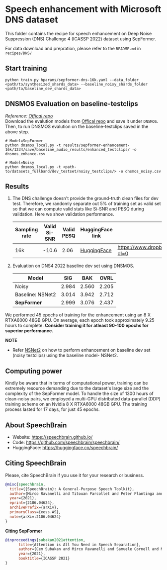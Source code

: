# **Speech enhancement with Microsoft DNS dataset**
This folder contains the recipe for speech enhancement on Deep Noise Suppression (DNS) Challenge 4 (ICASSP 2022) dataset using SepFormer.

For data download and prepration, please refer to the `README.md` in `recipes/DNS/`

## **Start training**
```
python train.py hparams/sepformer-dns-16k.yaml --data_folder <path/to/synthesized_shards_data> --baseline_noisy_shards_folder <path/to/baseline_dev_shards_data>
```
## **DNSMOS Evaluation on baseline-testclips**
*Reference: [Offical repo](https://github.com/microsoft/DNS-Challenge/tree/master/DNSMOS) <br>*
Download the evalution models from [Offical repo](https://github.com/microsoft/DNS-Challenge/tree/master/DNSMOS) and save it under `DNSMOS`. Then, to run DNSMOS evalution on the baseline-testclips saved in the above step.
```
# Model=SepFormer
python dnsmos_local.py -t results/sepformer-enhancement-16k/1234/save/baseline_audio_results/enhanced_testclips/ -o dnsmos_enhance.csv

# Model=Noisy
python dnsmos_local.py -t <path-to/datasets_fullband/dev_testset/noisy_testclips/> -o dnsmos_noisy.csv
```

## **Results**
1. The DNS challenge doesn't provide the ground-truth clean files for dev test. Therefore, we randomly separate out 5% of training set as valid set so that we can compute valid stats like Si-SNR and PESQ during validation. Here we show validation performance.

      | Sampling rate | Valid Si-SNR | Valid PESQ | HuggingFace link	| Full Model link |
      |---------------|--------------|------------|-------------------|------------|
      | 16k           | -10.6        | 2.06       | [HuggingFace](https://huggingface.co/speechbrain/sepformer-dns4-16k-enhancement) |  https://www.dropbox.com/sh/d3rp5d3gjysvy7c/AACmwcEkm_IFvaW1lt2GdtQka?dl=0          |

2. Evaluation on DNS4 2022 baseline dev set using DNSMOS.

    | Model      | SIG    | BAK    | OVRL   |
    |------------|--------|--------|--------|
    | Noisy      | 2.984  | 2.560  | 2.205  |
    | Baseline: NSNet2| 3.014  | 3.942  | 2.712  |
    | **SepFormer**  | 2.999  | 3.076  | 2.437  |

We performed 45 epochs of training for the enhancement using an 8 X RTXA6000 48GB GPU. On average, each epoch took approximately 9.25 hours to complete. **Consider training it for atleast 90-100 epochs for superior performance.**

**NOTE**
- Refer [NSNet2](https://github.com/microsoft/DNS-Challenge/tree/5582dcf5ba43155621de72a035eb54a7d233af14/NSNet2-baseline) on how to perform enhancement on baseline dev set (noisy testclips) using the baseline model- NSNet2.

## **Computing power**
Kindly be aware that in terms of computational power, training can be extremely resource demanding due to the dataset's large size and the complexity of the SepFormer model. To handle the size of 1300 hours of clean-noisy pairs, we employed a multi-GPU distributed data-parallel (DDP) training scheme on an Nvidia 8 X RTXA6000 48GB GPU. The training process lasted for 17 days, for just 45 epochs.

## **About SpeechBrain**
- Website: https://speechbrain.github.io/
- Code: https://github.com/speechbrain/speechbrain/
- HuggingFace: https://huggingface.co/speechbrain/


## **Citing SpeechBrain**
Please, cite SpeechBrain if you use it for your research or business.

```bibtex
@misc{speechbrain,
  title={{SpeechBrain}: A General-Purpose Speech Toolkit},
  author={Mirco Ravanelli and Titouan Parcollet and Peter Plantinga and Aku Rouhe and Samuele Cornell and Loren Lugosch and Cem Subakan and Nauman Dawalatabad and Abdelwahab Heba and Jianyuan Zhong and Ju-Chieh Chou and Sung-Lin Yeh and Szu-Wei Fu and Chien-Feng Liao and Elena Rastorgueva and François Grondin and William Aris and Hwidong Na and Yan Gao and Renato De Mori and Yoshua Bengio},
  year={2021},
  eprint={2106.04624},
  archivePrefix={arXiv},
  primaryClass={eess.AS},
  note={arXiv:2106.04624}
}
```


**Citing SepFormer**
```bibtex
@inproceedings{subakan2021attention,
      title={Attention is All You Need in Speech Separation},
      author={Cem Subakan and Mirco Ravanelli and Samuele Cornell and Mirko Bronzi and Jianyuan Zhong},
      year={2021},
      booktitle={ICASSP 2021}
}
```
